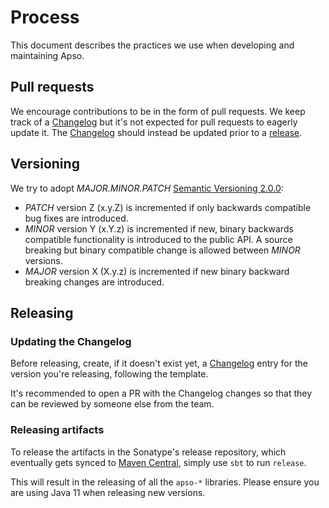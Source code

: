 # Process

This document describes the practices we use when developing and maintaining Apso.

## Pull requests

We encourage contributions to be in the form of pull requests. We keep track of a [Changelog](CHANGELOG.md) but it's not
expected for pull requests to eagerly update it. The [Changelog](CHANGELOG.md) should instead be updated prior to a
[release](PROCESS.md#releasing).

## Versioning

We try to adopt _MAJOR.MINOR.PATCH_ [Semantic Versioning 2.0.0](https://semver.org/):

* _PATCH_ version Z (x.y.Z) is incremented if only backwards compatible bug fixes are introduced.
* _MINOR_ version Y (x.Y.z) is incremented if new, binary backwards compatible functionality is introduced to the public
  API. A source breaking but binary compatible change is allowed between _MINOR_ versions.
* _MAJOR_ version X (X.y.z) is incremented if new binary backward breaking changes are introduced.

## Releasing

### Updating the Changelog

Before releasing, create, if it doesn't exist yet, a [Changelog](CHANGELOG.md) entry for the version you're releasing,
following the template.

It's recommended to open a PR with the Changelog changes so that they can be reviewed by someone else from the team.

### Releasing artifacts

To release the artifacts in the Sonatype's release repository, which eventually gets synced to
[Maven Central](https://repo1.maven.org/maven2/com/kevel), simply use `sbt` to run `release`.

This will result in the releasing of all the `apso-*` libraries. Please ensure you are using Java 11 when releasing
new versions.

